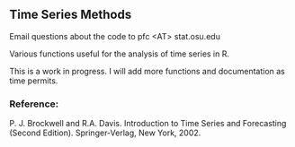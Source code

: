 ## Time Series Methods

Email questions about the code to pfc &lt;AT&gt; stat.osu.edu

Various functions useful for the analysis of time series in R.

This is a work in progress.  I will add more functions and documentation as time permits.



### Reference:

P. J. Brockwell and R.A. Davis. Introduction to Time Series and
Forecasting (Second Edition). Springer-Verlag, New York, 2002.
